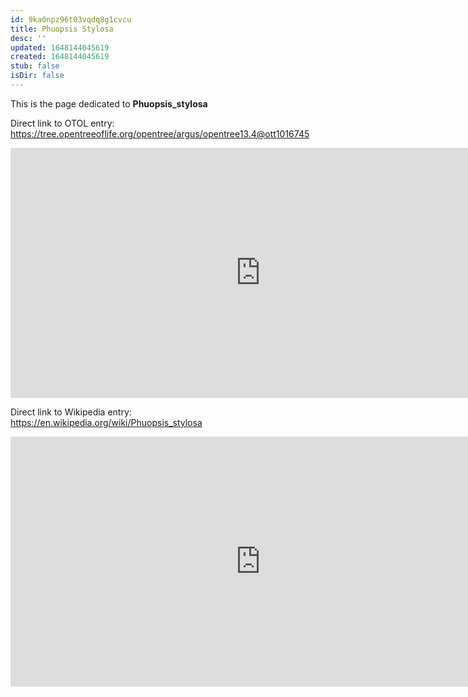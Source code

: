 ```yaml
---
id: 9ka0npz96t03vqdq8g1cvcu
title: Phuopsis Stylosa
desc: ''
updated: 1648144045619
created: 1648144045619
stub: false
isDir: false
---
```

This is the page dedicated to **Phuopsis_stylosa**


Direct link to OTOL entry: https://tree.opentreeoflife.org/opentree/argus/opentree13.4@ott1016745



<html>
    <body>
    <iframe src="https://tree.opentreeoflife.org/opentree/argus/opentree13.4@ott1016745"
    width="800" height="400" frameborder="0" allowfullscreen> </iframe>
    </body>
</html>
    


Direct link to Wikipedia entry: https://en.wikipedia.org/wiki/Phuopsis_stylosa



<html>
    <body>
    <iframe src="https://en.wikipedia.org/wiki/Phuopsis_stylosa"
    width="800" height="400" frameborder="0" allowfullscreen> </iframe>
    </body>
</html>
    
